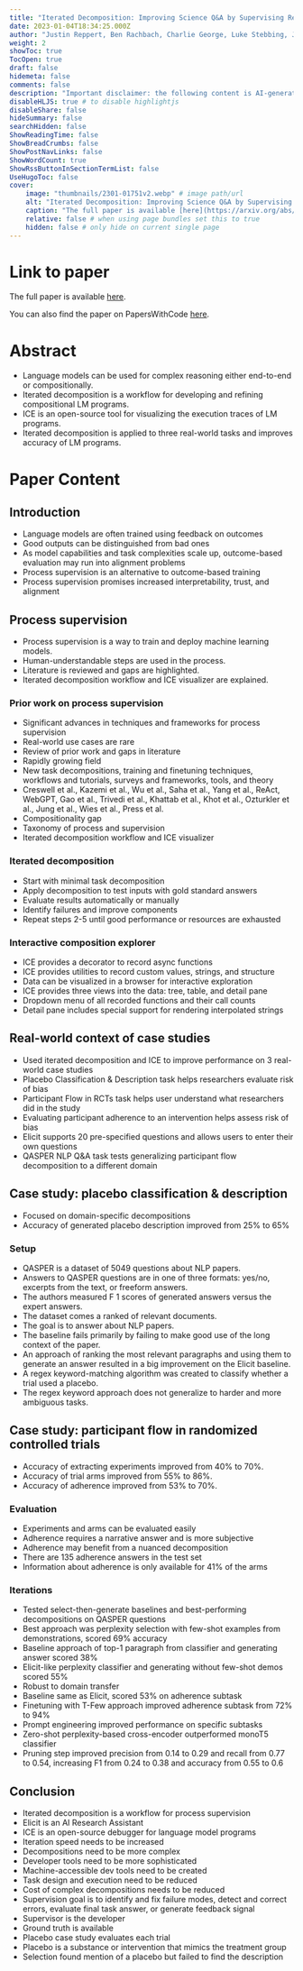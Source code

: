 ```yaml
---
title: "Iterated Decomposition: Improving Science Q&A by Supervising Reasoning Processes"
date: 2023-01-04T18:34:25.000Z
author: "Justin Reppert, Ben Rachbach, Charlie George, Luke Stebbing, Jungwon Byun and 2 others"
weight: 2
showToc: true
TocOpen: true
draft: false
hidemeta: false
comments: false
description: "Important disclaimer: the following content is AI-generated, please make sure to fact check the presented information by reading the full paper."
disableHLJS: true # to disable highlightjs
disableShare: false
hideSummary: false
searchHidden: false
ShowReadingTime: false
ShowBreadCrumbs: false
ShowPostNavLinks: false
ShowWordCount: true
ShowRssButtonInSectionTermList: false
UseHugoToc: false
cover:
    image: "thumbnails/2301-01751v2.webp" # image path/url
    alt: "Iterated Decomposition: Improving Science Q&A by Supervising Reasoning Processes" # alt text
    caption: "The full paper is available [here](https://arxiv.org/abs/2301.01751)." # display caption under cover
    relative: false # when using page bundles set this to true
    hidden: false # only hide on current single page
---
```


# Link to paper
The full paper is available [here](https://arxiv.org/abs/2301.01751).

You can also find the paper on PapersWithCode [here](https://paperswithcode.com/paper/iterated-decomposition-improving-science-q-a).

# Abstract
- Language models can be used for complex reasoning either end-to-end or compositionally.
- Iterated decomposition is a workflow for developing and refining compositional LM programs.
- ICE is an open-source tool for visualizing the execution traces of LM programs.
- Iterated decomposition is applied to three real-world tasks and improves accuracy of LM programs.

# Paper Content

## Introduction
- Language models are often trained using feedback on outcomes
- Good outputs can be distinguished from bad ones
- As model capabilities and task complexities scale up, outcome-based evaluation may run into alignment problems
- Process supervision is an alternative to outcome-based training
- Process supervision promises increased interpretability, trust, and alignment

## Process supervision
- Process supervision is a way to train and deploy machine learning models.
- Human-understandable steps are used in the process.
- Literature is reviewed and gaps are highlighted.
- Iterated decomposition workflow and ICE visualizer are explained.

### Prior work on process supervision
- Significant advances in techniques and frameworks for process supervision
- Real-world use cases are rare
- Review of prior work and gaps in literature
- Rapidly growing field
- New task decompositions, training and finetuning techniques, workflows and tutorials, surveys and frameworks, tools, and theory
- Creswell et al., Kazemi et al., Wu et al., Saha et al., Yang et al., ReAct, WebGPT, Gao et al., Trivedi et al., Khattab et al., Khot et al., Ozturkler et al., Jung et al., Wies et al., Press et al.
- Compositionality gap
- Taxonomy of process and supervision
- Iterated decomposition workflow and ICE visualizer

### Iterated decomposition
- Start with minimal task decomposition
- Apply decomposition to test inputs with gold standard answers
- Evaluate results automatically or manually
- Identify failures and improve components
- Repeat steps 2-5 until good performance or resources are exhausted

### Interactive composition explorer
- ICE provides a decorator to record async functions
- ICE provides utilities to record custom values, strings, and structure
- Data can be visualized in a browser for interactive exploration
- ICE provides three views into the data: tree, table, and detail pane
- Dropdown menu of all recorded functions and their call counts
- Detail pane includes special support for rendering interpolated strings

## Real-world context of case studies
- Used iterated decomposition and ICE to improve performance on 3 real-world case studies
- Placebo Classification & Description task helps researchers evaluate risk of bias
- Participant Flow in RCTs task helps user understand what researchers did in the study
- Evaluating participant adherence to an intervention helps assess risk of bias
- Elicit supports 20 pre-specified questions and allows users to enter their own questions
- QASPER NLP Q&A task tests generalizing participant flow decomposition to a different domain

## Case study: placebo classification & description
- Focused on domain-specific decompositions
- Accuracy of generated placebo description improved from 25% to 65%

### Setup
- QASPER is a dataset of 5049 questions about NLP papers.
- Answers to QASPER questions are in one of three formats: yes/no, excerpts from the text, or freeform answers.
- The authors measured F 1 scores of generated answers versus the expert answers.
- The dataset comes a ranked of relevant documents.
- The goal is to answer about NLP papers.
- The baseline fails primarily by failing to make good use of the long context of the paper.
- An approach of ranking the most relevant paragraphs and using them to generate an answer resulted in a big improvement on the Elicit baseline.
- A regex keyword-matching algorithm was created to classify whether a trial used a placebo.
- The regex keyword approach does not generalize to harder and more ambiguous tasks.

## Case study: participant flow in randomized controlled trials
- Accuracy of extracting experiments improved from 40% to 70%.
- Accuracy of trial arms improved from 55% to 86%.
- Accuracy of adherence improved from 53% to 70%.

### Evaluation
- Experiments and arms can be evaluated easily
- Adherence requires a narrative answer and is more subjective
- Adherence may benefit from a nuanced decomposition
- There are 135 adherence answers in the test set
- Information about adherence is only available for 41% of the arms

### Iterations
- Tested select-then-generate baselines and best-performing decompositions on QASPER questions
- Best approach was perplexity selection with few-shot examples from demonstrations, scored 69% accuracy
- Baseline approach of top-1 paragraph from classifier and generating answer scored 38%
- Elicit-like perplexity classifier and generating without few-shot demos scored 55%
- Robust to domain transfer
- Baseline same as Elicit, scored 53% on adherence subtask
- Finetuning with T-Few approach improved adherence subtask from 72% to 94%
- Prompt engineering improved performance on specific subtasks
- Zero-shot perplexity-based cross-encoder outperformed monoT5 classifier
- Pruning step improved precision from 0.14 to 0.29 and recall from 0.77 to 0.54, increasing F1 from 0.24 to 0.38 and accuracy from 0.55 to 0.6

## Conclusion
- Iterated decomposition is a workflow for process supervision
- Elicit is an AI Research Assistant
- ICE is an open-source debugger for language model programs
- Iteration speed needs to be increased
- Decompositions need to be more complex
- Developer tools need to be more sophisticated
- Machine-accessible dev tools need to be created
- Task design and execution need to be reduced
- Cost of complex decompositions needs to be reduced
- Supervision goal is to identify and fix failure modes, detect and correct errors, evaluate final task answer, or generate feedback signal
- Supervisor is the developer
- Ground truth is available
- Placebo case study evaluates each trial
- Placebo is a substance or intervention that mimics the treatment group
- Selection found mention of a placebo but failed to find the description
